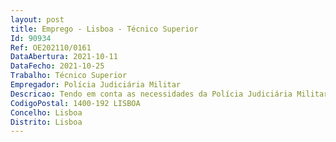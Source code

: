 ```yaml
--- 
layout: post
title: Emprego - Lisboa - Técnico Superior
Id: 90934
Ref: OE202110/0161
DataAbertura: 2021-10-11
DataFecho: 2021-10-25
Trabalho: Técnico Superior
Empregador: Polícia Judiciária Militar
Descricao: Tendo em conta as necessidades da Polícia Judiciária Militar, o candidato irá desempenhar um conjunto de funções no âmbito das atribuições da Unidade de Apoio Técnico e Administração – Laboratório de Polícia Técnico Científica aprovado pelo Despacho n.º 16580 2012, pelo que é relevante a candidatura por parte de interessados que tenham experiências relevantes, no mínimo de 2 anos, no exercício de funções em órgão de polícia criminal, nas seguintes áreas   Exames a Locais de Crime    Cobertura Celular   Perícias Lofoscópicas, Balísticas e Marcas   Cadeia de Custódia da prova penal.
CodigoPostal: 1400-192 LISBOA
Concelho: Lisboa
Distrito: Lisboa
--- 
```

